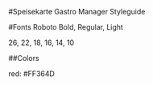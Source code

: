 #Speisekarte Gastro Manager Styleguide

#Fonts
Roboto
Bold, Regular, Light

26, 22, 18, 16, 14, 10

##Colors

red: #FF364D

